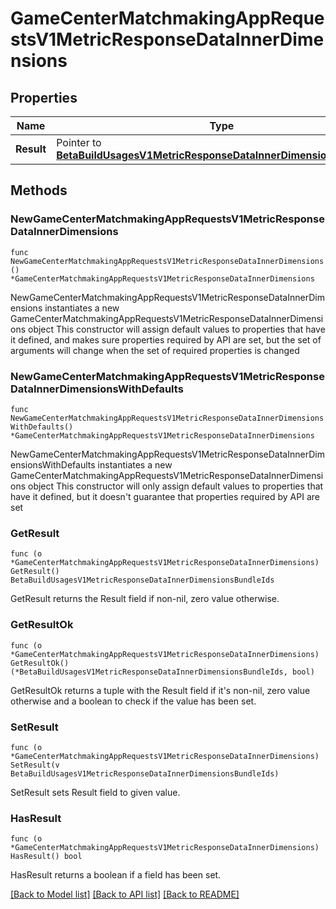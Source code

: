 # GameCenterMatchmakingAppRequestsV1MetricResponseDataInnerDimensions

## Properties

Name | Type | Description | Notes
------------ | ------------- | ------------- | -------------
**Result** | Pointer to [**BetaBuildUsagesV1MetricResponseDataInnerDimensionsBundleIds**](BetaBuildUsagesV1MetricResponseDataInnerDimensionsBundleIds.md) |  | [optional] 

## Methods

### NewGameCenterMatchmakingAppRequestsV1MetricResponseDataInnerDimensions

`func NewGameCenterMatchmakingAppRequestsV1MetricResponseDataInnerDimensions() *GameCenterMatchmakingAppRequestsV1MetricResponseDataInnerDimensions`

NewGameCenterMatchmakingAppRequestsV1MetricResponseDataInnerDimensions instantiates a new GameCenterMatchmakingAppRequestsV1MetricResponseDataInnerDimensions object
This constructor will assign default values to properties that have it defined,
and makes sure properties required by API are set, but the set of arguments
will change when the set of required properties is changed

### NewGameCenterMatchmakingAppRequestsV1MetricResponseDataInnerDimensionsWithDefaults

`func NewGameCenterMatchmakingAppRequestsV1MetricResponseDataInnerDimensionsWithDefaults() *GameCenterMatchmakingAppRequestsV1MetricResponseDataInnerDimensions`

NewGameCenterMatchmakingAppRequestsV1MetricResponseDataInnerDimensionsWithDefaults instantiates a new GameCenterMatchmakingAppRequestsV1MetricResponseDataInnerDimensions object
This constructor will only assign default values to properties that have it defined,
but it doesn't guarantee that properties required by API are set

### GetResult

`func (o *GameCenterMatchmakingAppRequestsV1MetricResponseDataInnerDimensions) GetResult() BetaBuildUsagesV1MetricResponseDataInnerDimensionsBundleIds`

GetResult returns the Result field if non-nil, zero value otherwise.

### GetResultOk

`func (o *GameCenterMatchmakingAppRequestsV1MetricResponseDataInnerDimensions) GetResultOk() (*BetaBuildUsagesV1MetricResponseDataInnerDimensionsBundleIds, bool)`

GetResultOk returns a tuple with the Result field if it's non-nil, zero value otherwise
and a boolean to check if the value has been set.

### SetResult

`func (o *GameCenterMatchmakingAppRequestsV1MetricResponseDataInnerDimensions) SetResult(v BetaBuildUsagesV1MetricResponseDataInnerDimensionsBundleIds)`

SetResult sets Result field to given value.

### HasResult

`func (o *GameCenterMatchmakingAppRequestsV1MetricResponseDataInnerDimensions) HasResult() bool`

HasResult returns a boolean if a field has been set.


[[Back to Model list]](../README.md#documentation-for-models) [[Back to API list]](../README.md#documentation-for-api-endpoints) [[Back to README]](../README.md)


